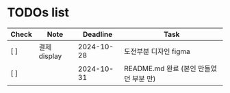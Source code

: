 # TODOs list

| Check | Note       | Deadline   | Task           |
|-------|------------|------------|----------------|
| [ ]   | 결제 display  | 2024-10-28  | 도전부분 디자인 figma |
| [ ]   |               | 2024-10-31  | README.md 완료 (본인 만들었던 부분 만) |
